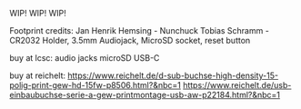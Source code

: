 WIP! WIP! WIP!

Footprint credits: 
Jan Henrik Hemsing - Nunchuck
Tobias Schramm - CR2032 Holder, 3.5mm Audiojack, MicroSD socket, reset button

buy at lcsc: 
audio jacks 
microSD
USB-C

buy at reichelt: 
https://www.reichelt.de/d-sub-buchse-high-density-15-polig-print-gew-hd-15fw-p8506.html?&nbc=1
https://www.reichelt.de/usb-einbaubuchse-serie-a-gew-printmontage-usb-aw-p22184.html?&nbc=1
